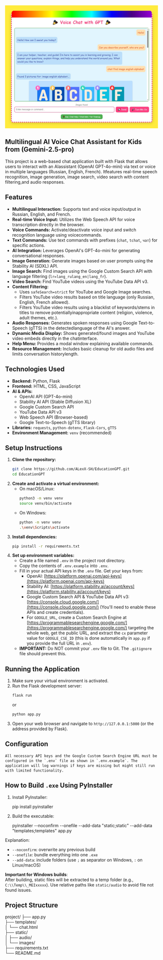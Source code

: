 <p align="center">
<img src="EducationGPT.jpg">
</p>
 
 ## Multilingual AI Voice Chat Assistant for Kids from (Gemini-2.5-pro)

This project is a web-based chat application built with Flask that allows users to interact with an AIassistant (OpenAI GPT-4o-mini) via text or voice in multiple languages (Russian, English, French). Itfeatures real-time speech recognition, image generation, image search, video search with content filtering,and audio responses.

## Features

- **Multilingual Interaction:** Supports text and voice input/output in Russian, English, and French.
- **Real-time Voice Input:** Utilizes the Web Speech API for voice transcription directly in the browser.
- **Voice Commands:** Activate/deactivate voice input and switch recognition language using voicecommands.
- **Text Commands:** Use text commands with prefixes (`chat`, `tchat`, `чат`) for specific actions.
- **AI Integration:** Leverages OpenAI's GPT-4o-mini for generating conversational responses.
- **Image Generation:** Generate images based on user prompts using the Stability AI (SDXL) API.
- **Image Search:** Find images using the Google Custom Search API with language filtering (`lr=lang_rulang_en|lang_fr`).
- **Video Search:** Find YouTube videos using the YouTube Data API v3.
- **Content Filtering:**
  - Uses `safeSearch=strict` for YouTube and Google Image searches.
  - Filters YouTube video results based on title language (only Russian, English, French allowed).
  - Filters YouTube video results using a blacklist of keywords/stems in titles to remove potentiallyinappropriate content (religion, violence, adult themes, etc.).
- **Audio Responses:** Generates spoken responses using Google Text-to-Speech (gTTS) in the detectedlanguage of the AI's answer.
- **Dynamic Media Display:** Shows generated/found images and YouTube video embeds directly in the chatinterface.
- **Help Menu:** Provides a modal window explaining available commands.
- **Resource Management:** Includes basic cleanup for old audio files and limits conversation historylength.

## Technologies Used

- **Backend:** Python, Flask
- **Frontend:** HTML, CSS, JavaScript
- **AI & APIs:**
  - OpenAI API (GPT-4o-mini)
  - Stability AI API (Stable Diffusion XL)
  - Google Custom Search API
  - YouTube Data API v3
  - Web Speech API (Browser-based)
  - Google Text-to-Speech (gTTS library)
- **Libraries:** `requests`, `python-dotenv`, `Flask-Cors`, `gTTS`
- **Environment Management:** `venv` (recommended)

## Setup Instructions

1.  **Clone the repository:**
    ```bash
    git clone https://github.com/ALexX-SH/EducationGPT.git
    cd EducationGPT
    ```
2.  **Create and activate a virtual environment:**
    - On macOS/Linux:
      ```bash
      python3 -m venv venv
      source venv/bin/activate
      ```
    - On Windows:
      ```bash
      python -m venv venv
      .\venv\Scripts\activate
      ```
3.  **Install dependencies:**
    ```bash
    pip install -r requirements.txt
    ```
4.  **Set up environment variables:**
    - Create a file named `.env` in the project root directory.
    - Copy the contents of `.env.example` into `.env`.
    - Fill in your actual API keys in the `.env` file. Get your keys from:
      - OpenAI: [https://platform.openai.com/api-keys](https://platform.openai.com/api-keys)
      - Stability AI: [https://platform.stability.ai/account/keys](https://platform.stability.ai/account/keys)
      - Google Custom Search API & YouTube Data API v3: [https://console.cloud.google.com/](https://console.cloud.google.com/) (You'll need to enable these APIs and create credentials).
      - For `GOOGLE_URL`, create a Custom Search Engine at [https://programmablesearchengine.google.com/](https://programmablesearchengine.google.com/) targeting the whole web, get the public URL, and extract the `cx` parameter value for `GOOGLE_CSE_ID` (this is done automatically in `app.py` if you provide the full URL in `.env`).
    - **IMPORTANT:** Do NOT commit your `.env` file to Git. The `.gitignore` file should prevent this.

## Running the Application

1.  Make sure your virtual environment is activated.
2.  Run the Flask development server:
    ```bash
    flask run
    ```
    or
    ```bash
    python app.py
    ```
3.  Open your web browser and navigate to `http://127.0.0.1:5000` (or the address provided by Flask).

## Configuration

    All necessary API keys and the Google Custom Search Engine URL must be configured in the `.env` file as shown in `.env.example`. The application will log warnings if keys are missing but might still run with limited functionality.

## How to Build `.exe` Using PyInstaller

1. Install PyInstaller:

   pip install pyinstaller

2. Build the executable:

   pyinstaller --noconfirm --onefile --add-data "static;static" --add-data "templates;templates" app.py

Explanation:

- `--noconfirm`: overwrite any previous build
- `--onefile`: bundle everything into one `.exe`
- `--add-data`: include folders (use `;` as separator on Windows, `:` on Linux/macOS)

**Important for Windows builds**:  
After building, static files will be extracted to a temp folder (e.g., `C:\\Temp\\_MEIxxxxx`). Use relative paths like `static/audio` to avoid file not found issues.

## Project Structure
    
project/
├── app.py  
├── templates/  
│   └── chat.html  
├── static/  
│   ├── audio/  
│   └── images/  
├── requirements.txt  
└── README.md